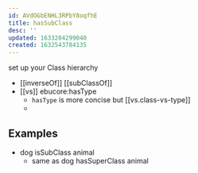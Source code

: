 ```yaml
---
id: AVdOGbENHL3RPbY8oqfhE
title: hasSubClass
desc: ''
updated: 1633204299040
created: 1632543784135
---
```

set up your Class hierarchy

- [[inverseOf]] [[subClassOf]]
- [[vs]] ebucore:hasType
  - `hasType` is more concise but [[vs.class-vs-type]]
  - 
    
## Examples

- dog isSubClass animal
  - same as dog hasSuperClass animal
